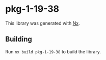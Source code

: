 # pkg-1-19-38

This library was generated with [Nx](https://nx.dev).

## Building

Run `nx build pkg-1-19-38` to build the library.
